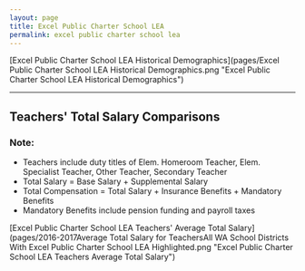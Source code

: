 ```yaml
---
layout: page
title: Excel Public Charter School LEA
permalink: excel public charter school lea
---
```



[Excel Public Charter School LEA Historical Demographics](pages/Excel Public Charter School LEA Historical Demographics.png "Excel Public Charter School LEA Historical Demographics")

___

## Teachers' Total Salary Comparisons
### Note:
- Teachers include duty titles of Elem. Homeroom Teacher, Elem. Specialist Teacher, Other Teacher, Secondary Teacher
- Total Salary = Base Salary + Supplemental Salary
- Total Compensation = Total Salary + Insurance Benefits + Mandatory Benefits
- Mandatory Benefits include pension funding and payroll taxes

[Excel Public Charter School LEA Teachers' Average Total Salary](pages/2016-2017Average Total Salary for TeachersAll WA School Districts With Excel Public Charter School LEA Highlighted.png "Excel Public Charter School LEA Teachers Average Total Salary")

